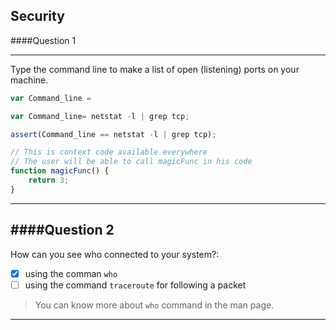 ## Security

####Question 1


---

Type the command line to make a list of open (listening) ports on your machine.

```js
var Command_line =
```

```js
var Command_line= netstat -l | grep tcp;
```

```js
assert(Command_line == netstat -l | grep tcp);
```

```js
// This is context code available everywhere
// The user will be able to call magicFunc in his code
function magicFunc() {
    return 3;
}
```

---


####Question 2
---

How can you see who connected to your system?:

- [x] using the comman `who`
- [ ] using the command `traceroute` for following a packet

> You can know more about `who` command in the man page.



---


